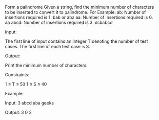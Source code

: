 Form a palindrome 
Given a string, find the minimum number of characters to be inserted to convert it to palindrome.
For Example:
ab: Number of insertions required is 1. bab or aba
aa: Number of insertions required is 0. aa
abcd: Number of insertions required is 3. dcbabcd

Input:

The first line of input contains an integer T denoting the number of test cases.
The first line of each test case is S.

Output:

Print the minimum number of characters.

Constraints:

1 ≤ T ≤ 50
1 ≤ S ≤ 40

Example:

Input:
3
abcd
aba
geeks

Output:
3
0
3